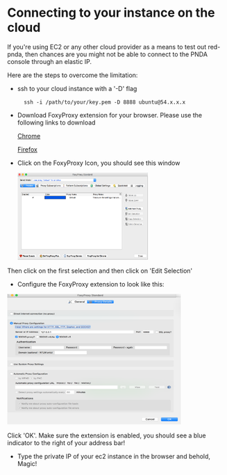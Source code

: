 # Connecting to your instance on the cloud

If you're using EC2 or any other cloud provider as a means to test out red-pnda, then chances are you might not be able to connect to the PNDA console through an elastic IP.

Here are the steps to overcome the limitation:

* ssh to your cloud instance with a '-D' flag
       
        ssh -i /path/to/your/key.pem -D 8888 ubuntu@54.x.x.x 
        
* Download FoxyProxy extension for your browser. Please use the following links to download

	[Chrome](https://chrome.google.com/webstore/detail/foxyproxy-standard/gcknhkkoolaabfmlnjonogaaifnjlfnp?hl=en)
	
	[Firefox](https://addons.mozilla.org/en-US/firefox/addon/foxyproxy-standard/)
	
* Click on the FoxyProxy Icon, you should see this window

	<img src="images/foxyproxy_1.png" alt="FoxyProxy" width="300" height="200"/>

Then click on the first selection and then click on 'Edit Selection'
	
* Configure the FoxyProxy extension to look like this:

<img src="images/foxyproxy.png" alt="FoxyProxy" width="400" height="300"/>

Click 'OK'. Make sure the extension is enabled, you should see a blue indicator to the right of your address bar!

* Type the private IP of your ec2 instance in the browser and behold, Magic!

 
